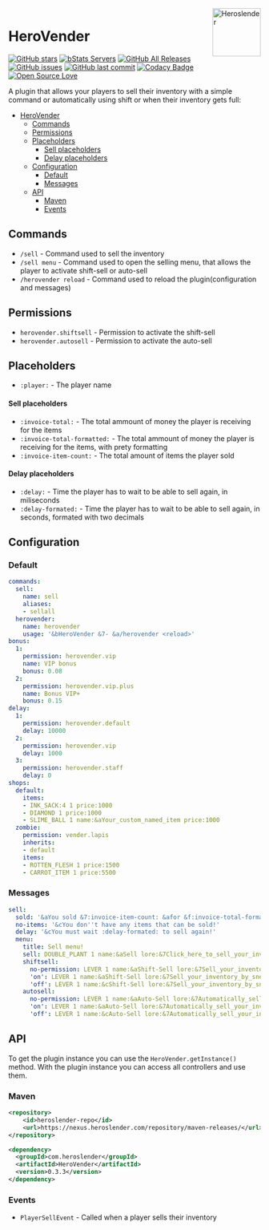 <img src="https://avatars1.githubusercontent.com/u/16785313?s=96&v=4" alt="Heroslender" title="Heroslender" align="right" height="96" width="96"/>

# HeroVender

[![GitHub stars](https://img.shields.io/github/stars/heroslender/HeroVender.svg)](https://github.com/heroslender/HeroVender/stargazers)
[![bStats Servers](https://img.shields.io/bstats/servers/3757.svg?color=1bcc1b)](https://bstats.org/plugin/bukkit/HeroVender)
[![GitHub All Releases](https://img.shields.io/github/downloads/heroslender/HeroVender/total.svg?logoColor=fff)](https://github.com/heroslender/HeroVender/releases/latest)
[![GitHub issues](https://img.shields.io/github/issues-raw/heroslender/HeroVender.svg?label=issues)](https://github.com/heroslender/HeroVender/issues)
[![GitHub last commit](https://img.shields.io/github/last-commit/heroslender/HeroVender.svg)](https://github.com/heroslender/HeroVender/commit)
[![Codacy Badge](https://api.codacy.com/project/badge/Grade/98c5f1bd76134d168989b8425cd17524)](https://app.codacy.com/app/heroslender/HeroVender?utm_source=github.com&utm_medium=referral&utm_content=heroslender/HeroVender&utm_campaign=Badge_Grade_Dashboard)
[![Open Source Love](https://badges.frapsoft.com/os/v1/open-source.svg?v=103)](https://github.com/ellerbrock/open-source-badges/)

A plugin that allows your players to sell their inventory with a simple command or automatically using shift or when their inventory gets full:

- [HeroVender](#herovender)
  - [Commands](#commands)
  - [Permissions](#permissions)
  - [Placeholders](#placeholders)
      - [Sell placeholders](#sell-placeholders)
      - [Delay placeholders](#delay-placeholders)
  - [Configuration](#configuration)
    - [Default](#default)
    - [Messages](#messages)
  - [API](#api)
    - [Maven](#maven)
    - [Events](#events)

## Commands
-   `/sell` - Command used to sell the inventory
-   `/sell menu` - Command used to open the selling menu, that allows the player to activate shift-sell or auto-sell
-   `/herovender reload` - Command used to reload the plugin(configuration and messages)

## Permissions
-   `herovender.shiftsell` - Permission to activate the shift-sell
-   `herovender.autosell` - Permission to activate the auto-sell

## Placeholders
-   `:player:` - The player name
#### Sell placeholders
-   `:invoice-total:` - The total ammount of money the player is receiving for the items
-   `:invoice-total-formatted:` - The total ammount of money the player is receiving for the items, with prety formatting
- `:invoice-item-count:` - The total amount of items the player sold
#### Delay placeholders
-   `:delay:` - Time the player has to wait to be able to sell again, in miliseconds
-   `:delay-formated:` - Time the player has to wait to be able to sell again, in seconds, formated with two decimals

## Configuration

### Default

```yaml
commands:
  sell:
    name: sell
    aliases:
    - sellall
  herovender:
    name: herovender
    usage: '&bHeroVender &7- &a/herovender <reload>'
bonus:
  1:
    permission: herovender.vip
    name: VIP bonus
    bonus: 0.08
  2:
    permission: herovender.vip.plus
    name: Bonus VIP+
    bonus: 0.15
delay:
  1:
    permission: herovender.default
    delay: 10000
  2:
    permission: herovender.vip
    delay: 1000
  3:
    permission: herovender.staff
    delay: 0
shops:
  default:
    items:
    - INK_SACK:4 1 price:1000
    - DIAMOND 1 price:1000
    - SLIME_BALL 1 name:&aYour_custom_named_item price:1000
  zombie:
    permission: vender.lapis
    inherits:
    - default
    items:
    - ROTTEN_FLESH 1 price:1500
    - CARROT_ITEM 1 price:5500
```

### Messages

```yaml
sell:
  sold: '&aYou sold &7:invoice-item-count: &afor &f:invoice-total-formatted:&a!'
  no-items: '&cYou don''t have any items that can be sold!'
  delay: '&cYou must wait :delay-formated: to sell again!'
  menu:
    title: Sell menu!
    sell: DOUBLE_PLANT 1 name:&aSell lore:&7Click_here_to_sell_your_inventory!
    shiftsell:
      no-permission: LEVER 1 name:&aShift-Sell lore:&7Sell_your_inventory_by_sneaking||&7(Insufficient_permissions)
      'on': LEVER 1 name:&aShift-Sell lore:&7Sell_your_inventory_by_sneaking||&7Current_state->_&aActive|&7(Click_to_deactivate)
      'off': LEVER 1 name:&cShift-Sell lore:&7Sell_your_inventory_by_sneaking||&7Current_state->_&cInactive|&7(Click_to_activate)
    autosell:
      no-permission: LEVER 1 name:&aAuto-Sell lore:&7Automatically_sell_your_inventory_when_full.||&7(Insufficient_permissions)
      'on': LEVER 1 name:&aAuto-Sell lore:&7Automatically_sell_your_inventory_when_full.||&7Current_state->_&aActive|&7(Click_to_deactivate)
      'off': LEVER 1 name:&cAuto-Sell lore:&7Automatically_sell_your_inventory_when_full.||&7Current_state->_&cInactive|&7(Click_to_activate)
```

## API

To get the plugin instance you can use the `HeroVender.getInstance()` method. 
With the plugin instance you can access all controllers and use them.

### Maven

```xml
<repository>
    <id>heroslender-repo</id>
    <url>https://nexus.heroslender.com/repository/maven-releases/</url>
</repository>

<dependency>
  <groupId>com.heroslender</groupId>
  <artifactId>HeroVender</artifactId>
  <version>0.3.3</version>
</dependency>
```

### Events

-   `PlayerSellEvent` - Called when a player sells their inventory

